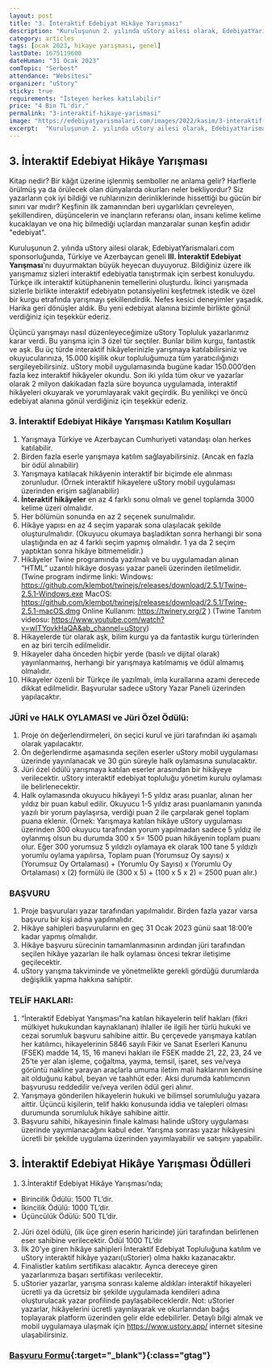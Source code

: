 ```yaml
---
layout: post
title: "3. İnteraktif Edebiyat Hikâye Yarışması"
description: "Kuruluşunun 2. yılında uStory ailesi olarak, EdebiyatYarismalari.com sponsorluğunda, Türkiye ve Azerbaycan geneli III. İnteraktif Edebiyat Yarışması'nı duyurmaktan büyük heyecan duyuyoruz."
category: articles
tags: [ocak 2023, hikaye yarışması, genel]
lastDate: 1675119600
dateHuman: "31 Ocak 2023"
comTopic: "Serbest"
attendance: "Websitesi"
organizer: "uStory"
sticky: true
requirements: "İsteyen herkes katılabilir"
price: "4 Bin TL'dir."
permalink: "3-interaktif-hikaye-yarismasi"
image: "https://edebiyatyarismalari.com/images/2022/kasim/3-interaktif-hikaye-yarismasi.jpg"
excerpt:  "Kuruluşunun 2. yılında uStory ailesi olarak, EdebiyatYarismalari.com sponsorluğunda, Türkiye ve Azerbaycan geneli <strong>3. İnteraktif Edebiyat Yarışması</strong>'nı duyurmaktan büyük heyecan duyuyoruz. "
---
```


## 3. İnteraktif Edebiyat Hikâye Yarışması
Kitap nedir? Bir kâğıt üzerine işlenmiş semboller ne anlama gelir? Harflerle örülmüş ya da örülecek olan dünyalarda okurları neler bekliyordur? Siz yazarların çok iyi bildiği ve ruhlarınızın derinliklerinde hissettiği bu gücün bir sınırı var mıdır? Keşfinin ilk zamanından beri uygarlıkları çevreleyen, şekillendiren, düşüncelerin ve inançların referansı olan, insanı kelime kelime kucaklayan ve ona hiç bilmediği uçlardan manzaralar sunan keşfin adıdır "edebiyat". 

Kuruluşunun 2. yılında uStory ailesi olarak, EdebiyatYarismalari.com sponsorluğunda, Türkiye ve Azerbaycan geneli **III. İnteraktif Edebiyat Yarışması**'nı duyurmaktan büyük heyecan duyuyoruz. Bildiğiniz üzere ilk yarışmamız sizleri interaktif edebiyatla tanıştırmak için serbest konuluydu. Türkçe ilk interaktif kütüphanenin temellerini oluşturdu. İkinci yarışmada sizlerle birlikte interaktif edebiyatın potansiyelini keşfetmek istedik ve özel bir kurgu etrafında yarışmayı şekillendirdik. Nefes kesici deneyimler yaşadık. Harika geri dönüşler aldık. Bu yeni edebiyat alanına bizimle birlikte gönül verdiğiniz için teşekkür ederiz. 

Üçüncü yarışmayı nasıl düzenleyeceğimize uStory Topluluk yazarlarımız karar verdi. Bu yarışma için 3 özel tür seçtiler. Bunlar bilim kurgu, fantastik ve aşk. Bu üç türde interaktif hikâyelerinizle yarışmaya katılabilirsiniz ve okuyucularınıza, 15.000 kişilik okur topluluğumuza tüm yaratıcılığınızı sergileyebilirsiniz.
uStory mobil uygulamasında bugüne kadar 150.000’den fazla kez interaktif hikâyeler okundu. Son iki yılda tüm okur ve yazarlar olarak 2 milyon dakikadan fazla süre boyunca uygulamada, interaktif hikâyeleri okuyarak ve yorumlayarak vakit geçirdik. Bu yenilikçi ve öncü edebiyat alanına gönül verdiğiniz için teşekkür ederiz.

### 3. İnteraktif Edebiyat Hikâye Yarışması Katılım Koşulları
1. Yarışmaya Türkiye ve Azerbaycan Cumhuriyeti vatandaşı olan herkes katılabilir.
2. Birden fazla eserle yarışmaya katılım sağlayabilirsiniz. (Ancak en fazla bir ödül alınabilir)
3. Yarışmaya katılacak hikâyenin interaktif bir biçimde ele alınması zorunludur. (Örnek interaktif hikayelere uStory mobil uygulaması üzerinden erişim sağlanabilir) 
4. **İnteraktif hikâyeler** en az 4 farklı sonu olmalı ve genel toplamda 3000 kelime üzeri olmalıdır.
5. Her bölümün sonunda en az 2 seçenek sunulmalıdır.
6. Hikâye yapısı en az 4 seçim yaparak sona ulaşılacak şekilde oluşturulmalıdır. (Okuyucu okumaya başladıktan sonra herhangi bir sona ulaştığında en az 4 farklı seçim yapmış olmalıdır. 1 ya da 2 seçim yaptıktan sonra hikâye bitmemelidir.)
7. Hikâyeler Twine programında yazılmalı ve bu uygulamadan alınan “HTML” uzantılı hikâye dosyası yazar paneli üzerinden iletilmelidir. 
(Twine program indirme linki:
Windows: https://github.com/klembot/twinejs/releases/download/2.5.1/Twine-2.5.1-Windows.exe
MacOS: https://github.com/klembot/twinejs/releases/download/2.5.1/Twine-2.5.1-macOS.dmg
Online Kullanım: https://twinery.org/2 )
(Twine Tanıtım videosu: https://www.youtube.com/watch?v=wITYovkHaQA&ab_channel=uStory)
8. Hikayelerde tür olarak aşk, bilim kurgu ya da fantastik kurgu türlerinden en az biri tercih edilmelidir.
9. Hikayeler daha önceden hiçbir yerde (basılı ve dijital olarak) yayınlanmamış, herhangi bir yarışmaya katılmamış ve ödül almamış olmalıdır.
10. Hikayeler özenli bir Türkçe ile yazılmalı, imla kurallarına azami derecede dikkat edilmelidir. Başvurular sadece uStory Yazar Paneli üzerinden yapılacaktır.

### JÜRİ ve HALK OYLAMASI ve Jüri Özel Ödülü: 
1. Proje ön değerlendirmeleri, ön seçici kurul ve jüri tarafından iki aşamalı olarak yapılacaktır. 
2. Ön değerlendirme aşamasında seçilen eserler uStory mobil uygulaması üzerinde yayınlanacak ve 30 gün süreyle halk oylamasına sunulacaktır. 
3. Jüri özel ödülü yarışmaya katılan eserler arasından bir hikâyeye verilecektir. uStory interaktif edebiyat topluluğu yönetim kurulu oylaması ile belirlenecektir.
4. Halk oylamasında okuyucu hikâyeyi 1-5 yıldız arası puanlar, alınan her yıldız bir puan kabul edilir. Okuyucu 1-5 yıldız arası puanlamanın yanında yazılı bir yorum paylaşırsa, verdiği puan 2 ile çarpılarak genel toplam puana eklenir. (Örnek: Yarışmaya katılan hikâye uStory uygulaması üzerinden 300 okuyucu tarafından yorum yapılmadan sadece 5 yıldız ile oylanmış olsun bu durumda 300 x 5= 1500 puan hikâyenin toplam puanı olur. Eğer 300 yorumsuz 5 yıldızlı oylamaya ek olarak 100 tane 5 yıldızlı yorumlu oylama yapılırsa, Toplam puan (Yorumsuz Oy sayısı) x (Yorumsuz Oy Ortalaması) + (Yorumlu Oy Sayısı) x (Yorumlu Oy Ortalaması) x (2) formülü ile (300 x 5) + (100 x 5 x 2) = 2500 puan alır.)

### BAŞVURU 
1. Proje başvuruları yazar tarafından yapılmalıdır. Birden fazla yazar varsa başvuru bir kişi adına yapılmalıdır. 
2. Hikâye sahipleri başvurularını en geç 31 Ocak 2023 günü saat 18:00’e kadar yapmış olmalıdır.
3. Hikâye başvuru sürecinin tamamlanmasının ardından jüri tarafından seçilen hikâye yazarları ile halk oylaması öncesi tekrar iletişime geçilecektir. 
4. uStory yarışma takviminde ve yönetmelikte gerekli gördüğü durumlarda değişiklik yapma hakkına sahiptir.

### TELİF HAKLARI: 
1. “İnteraktif Edebiyat Yarışması”na katılan hikayelerin telif hakları (fikri mülkiyet hukukundan kaynaklanan) ihlaller ile ilgili her türlü hukuki ve cezai sorumluk başvuru sahibine aittir. Bu çerçevede yarışmaya katılan her katılımcı, hikayelerinin 5846 sayılı Fikir ve Sanat Eserleri Kanunu (FSEK) madde 14, 15, 16 manevi hakları ile FSEK madde 21, 22, 23, 24 ve 25’te yer alan işleme, çoğaltma, yayma, temsil, işaret, ses ve/veya görüntü nakline yarayan araçlarla umuma iletim mali haklarının kendisine ait olduğunu kabul, beyan ve taahhüt eder. Aksi durumda katılımcının başvurusu reddedilir ve/veya verilen ödül geri alınır.
2. Yarışmaya gönderilen hikayelerin hukuki ve bilimsel sorumluluğu yazara aittir. Üçüncü kişilerin, telif hakkı konusunda iddia ve talepleri olması durumunda sorumluluk hikâye sahibine aittir.
3. Başvuru sahibi, hikayesinin finale kalması halinde uStory uygulaması üzerinde yayımlanacağını kabul eder. Yarışma sonrası yazar hikâyesini ücretli bir şekilde uygulama üzerinden yayımlayabilir ve satışını yapabilir. 

## 3. İnteraktif Edebiyat Hikâye Yarışması Ödülleri
1.	3.İnteraktif Edebiyat Hikâye Yarışması’nda; 
  - Birincilik Ödülü: 1500 TL’dir. 
  - İkincilik Ödülü: 1000 TL’dir. 
  - Üçüncülük Ödülü: 500 TL’dir.
2. Jüri özel ödülü, (ilk üçe giren eserin haricinde) jüri tarafından belirlenen eser sahibine verilecektir. Ödül 1000 TL’dir
3. İlk 20’ye giren hikâye sahipleri İnteraktif Edebiyat Topluluğuna katılım ve uStory interaktif hikâye yazarı(uStorier) olma hakkı kazanacaktır. 
4. Finalistler katılım sertifikası alacaktır. Ayrıca dereceye giren yazarlarımıza başarı sertifikası verilecektir.
5. uStorier yazarlar, yarışma sonrası kaleme aldıkları interaktif hikayeleri ücretli ya da ücretsiz bir şekilde uygulamada kendileri adına oluşturulacak yazar profilinde paylaşabileceklerdir.
Not: uStorier yazarlar, hikâyelerini ücretli yayınlayarak ve okurlarından bağış toplayarak platform üzerinden gelir elde edebilirler.
Detaylı bilgi almak ve mobil uygulamaya ulaşmak için https://www.ustory.app/ internet sitesine ulaşabilirsiniz.

### [Başvuru Formu](https://ustorier.ustory.app?ref=edebiyatyarismalari.com){:target="_blank"}{:class="gtag"}
